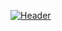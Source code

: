 [![Header](https://drive.google.com/uc?export=view&id=1Yan7sL71M_QGyUJOyyUtyOzFCx0x199W "Header")](https://onlion.nu/)
